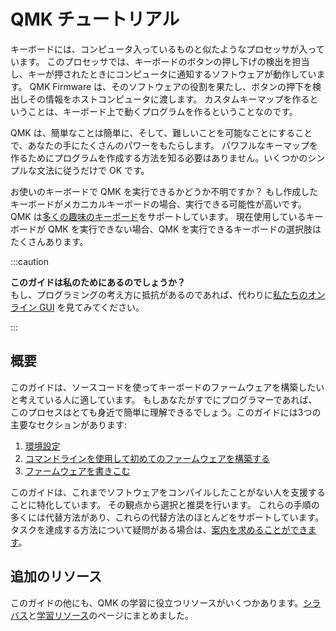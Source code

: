 # QMK チュートリアル

<!---
  grep --no-filename "^[ ]*git diff" docs/ja/*.md | sh
  original document: 0.12.45:docs/newbs.md
  git diff 0.12.45 HEAD -- docs/newbs.md | cat
-->

キーボードには、コンピュータ入っているものと似たようなプロセッサが入っています。
このプロセッサでは、キーボードのボタンの押し下げの検出を担当し、キーが押されたときにコンピュータに通知するソフトウェアが動作しています。
QMK Firmware は、そのソフトウェアの役割を果たし、ボタンの押下を検出しその情報をホストコンピュータに渡します。
カスタムキーマップを作るということは、キーボード上で動くプログラムを作るということなのです。

QMK は、簡単なことは簡単に、そして、難しいことを可能なことにすることで、あなたの手にたくさんのパワーをもたらします。
パワフルなキーマップを作るためにプログラムを作成する方法を知る必要はありません。いくつかのシンプルな文法に従うだけで OK です。

お使いのキーボードで QMK を実行できるかどうか不明ですか？
もし作成したキーボードがメカニカルキーボードの場合、実行できる可能性が高いです。
QMK は[多くの趣味のキーボード](https://qmk.fm/keyboards/)をサポートしています。
現在使用しているキーボードが QMK を実行できない場合、QMK を実行できるキーボードの選択肢はたくさんあります。

:::caution

**このガイドは私のためにあるのでしょうか？**<br />
もし、プログラミングの考え方に抵抗があるのであれば、代わりに[私たちのオンライン GUI](ja/newbs_building_firmware_configurator.md) を見てみてください。

:::

## 概要

このガイドは、ソースコードを使ってキーボードのファームウェアを構築したいと考えている人に適しています。 もしあなたがすでにプログラマーであれば、このプロセスはとても身近で簡単に理解できるでしょう。このガイドには3つの主要なセクションがあります:

1. [環境設定](ja/newbs_getting_started.md)
2. [コマンドラインを使用して初めてのファームウェアを構築する](ja/newbs_building_firmware.md)
3. [ファームウェアを書きこむ](ja/newbs_flashing.md)

このガイドは、これまでソフトウェアをコンパイルしたことがない人を支援することに特化しています。
その観点から選択と推奨を行います。
これらの手順の多くには代替方法があり、これらの代替方法のほとんどをサポートしています。
タスクを達成する方法について疑問がある場合は、[案内を求めることができます](ja/getting_started_getting_help.md)。

## 追加のリソース

このガイドの他にも、QMK の学習に役立つリソースがいくつかあります。[シラバス](ja/syllabus.md)と[学習リソース](ja/newbs_learn_more_resources.md)のページにまとめました。
